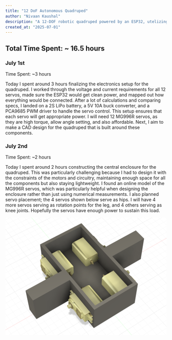 ```yaml
---
title: "12 DoF Autonomous Quadruped"
author: "Nivaan Kaushal"
description: "A 12-DOF robotic quadruped powered by an ESP32, utelizing inverse kinematics to aid movement. Includes camera, IMU for intelligent movement. "
created_at: "2025-07-01"
---
```


## Total Time Spent: ~ 16.5 hours   

### July 1st
Time Spent: ~3 hours  

Today I spent around 3 hours finalizing the electronics setup for the quadruped. I worked through the voltage and current requirements for all 12 servos, made sure the ESP32 would get clean power, and mapped out how everything would be connected. After a lot of calculations and comparing specs, I landed on a 2S LiPo battery, a 5V 10A buck converter, and a PCA9685 PWM driver to handle the servo control. This setup ensures that each servo will get appropriate power. I will need 12 MG996R servos, as they are high torque, allow angle setting, and also affordable.  Next, I aim to make a CAD design for the quadruped that is built around these components. 

### July 2nd
Time Spent: ~2 hours

Today I spent around 2 hours constructing the central enclosure for the quadruped. This was particularly challenging because I had to design it with the constraints of the motors and circuitry, maintaining enough space for all the components but also staying lightweight. I found an online model of the MG996R servos, which was particularly helpful when designing the enclosure rather than just using numerical measurements. I also planned servo placement; the 4 servos shown below serve as hips. I will have 4 more servos serving as rotation points for the leg, and 4 others serving as knee joints. Hopefully the servos have enough power to sustain this load. 

![Day 1 Image](img/day1.png)

